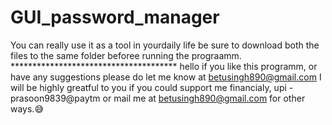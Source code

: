 # GUI_password_manager
You can really use it as a tool in yourdaily life
be sure to download both the files to the same folder beforee running the prograamm. 
                   **************************************
hello if you like this programm, or have any suggestions please do let me know at betusingh890@gmail.com 
I will be highly greatful to you if you could support me financialy, upi - prasoon9839@paytm or mail me at betusingh890@gmail.com for other ways.😅


